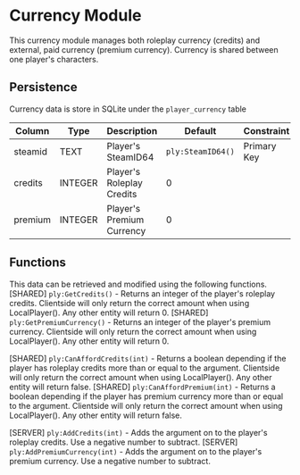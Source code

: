 # Currency Module

This currency module manages both roleplay currency (credits) and external, paid currency (premium currency).
Currency is shared between one player's characters.

## Persistence

Currency data is store in SQLite under the `player_currency` table

| Column    | Type    | Description                 | Default           | Constraint    |
|-----------|---------|-----------------------------|-------------------|---------------|
| steamid   | TEXT    | Player's SteamID64          | `ply:SteamID64()` | Primary Key   |
| credits   | INTEGER | Player's Roleplay Credits   | 0                 |               |
| premium   | INTEGER | Player's Premium Currency   | 0                 |               |

## Functions

This data can be retrieved and modified using the following functions.
[SHARED] `ply:GetCredits()` - Returns an integer of the player's roleplay credits. Clientside will only return the correct amount when using LocalPlayer(). Any other entity will return 0.
[SHARED] `ply:GetPremiumCurrency()` - Returns an integer of the player's premium currency. Clientside will only return the correct amount when using LocalPlayer(). Any other entity will return 0.

[SHARED] `ply:CanAffordCredits(int)` - Returns a boolean depending if the player has roleplay credits more than or equal to the argument. Clientside will only return the correct amount when using LocalPlayer(). Any other entity will return false.
[SHARED] `ply:CanAffordPremium(int)` - Returns a boolean depending if the player has premium currency more than or equal to the argument. Clientside will only return the correct amount when using LocalPlayer(). Any other entity will return false.

[SERVER] `ply:AddCredits(int)` - Adds the argument on to the player's roleplay credits. Use a negative number to subtract.
[SERVER] `ply:AddPremiumCurrency(int)` - Adds the argument on to the player's premium currency. Use a negative number to subtract.